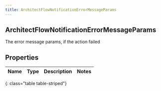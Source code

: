 ```yaml
---
title: ArchitectFlowNotificationErrorMessageParams
---
```

## ArchitectFlowNotificationErrorMessageParams
The error message params, if the action failed

## Properties

|Name | Type | Description | Notes|
|------------ | ------------- | ------------- | -------------|
{: class="table table-striped"}


